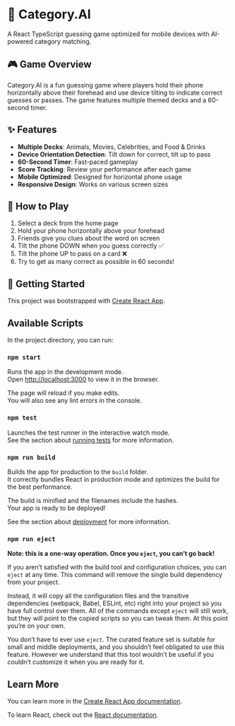 # 🎯 Category.AI

A React TypeScript guessing game optimized for mobile devices with AI-powered category matching.

## 🎮 Game Overview

Category.AI is a fun guessing game where players hold their phone horizontally above their forehead and use device tilting to indicate correct guesses or passes. The game features multiple themed decks and a 60-second timer.

## ✨ Features

- **Multiple Decks**: Animals, Movies, Celebrities, and Food & Drinks
- **Device Orientation Detection**: Tilt down for correct, tilt up to pass
- **60-Second Timer**: Fast-paced gameplay
- **Score Tracking**: Review your performance after each game
- **Mobile Optimized**: Designed for horizontal phone usage
- **Responsive Design**: Works on various screen sizes

## 🎯 How to Play

1. Select a deck from the home page
2. Hold your phone horizontally above your forehead
3. Friends give you clues about the word on screen
4. Tilt the phone DOWN when you guess correctly ✅
5. Tilt the phone UP to pass on a card ❌
6. Try to get as many correct as possible in 60 seconds!

## 🚀 Getting Started

This project was bootstrapped with [Create React App](https://github.com/facebook/create-react-app).

## Available Scripts

In the project directory, you can run:

### `npm start`

Runs the app in the development mode.\
Open [http://localhost:3000](http://localhost:3000) to view it in the browser.

The page will reload if you make edits.\
You will also see any lint errors in the console.

### `npm test`

Launches the test runner in the interactive watch mode.\
See the section about [running tests](https://facebook.github.io/create-react-app/docs/running-tests) for more information.

### `npm run build`

Builds the app for production to the `build` folder.\
It correctly bundles React in production mode and optimizes the build for the best performance.

The build is minified and the filenames include the hashes.\
Your app is ready to be deployed!

See the section about [deployment](https://facebook.github.io/create-react-app/docs/deployment) for more information.

### `npm run eject`

**Note: this is a one-way operation. Once you `eject`, you can’t go back!**

If you aren’t satisfied with the build tool and configuration choices, you can `eject` at any time. This command will remove the single build dependency from your project.

Instead, it will copy all the configuration files and the transitive dependencies (webpack, Babel, ESLint, etc) right into your project so you have full control over them. All of the commands except `eject` will still work, but they will point to the copied scripts so you can tweak them. At this point you’re on your own.

You don’t have to ever use `eject`. The curated feature set is suitable for small and middle deployments, and you shouldn’t feel obligated to use this feature. However we understand that this tool wouldn’t be useful if you couldn’t customize it when you are ready for it.

## Learn More

You can learn more in the [Create React App documentation](https://facebook.github.io/create-react-app/docs/getting-started).

To learn React, check out the [React documentation](https://reactjs.org/).
